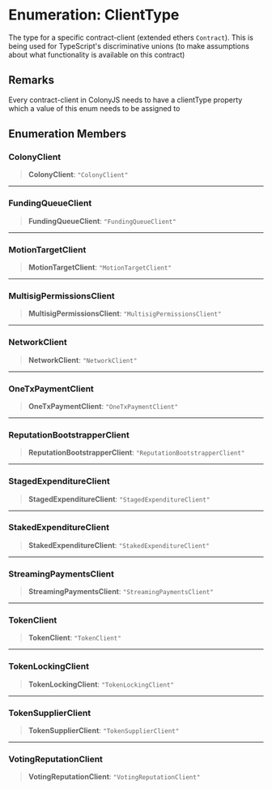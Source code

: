 # Enumeration: ClientType

The type for a specific contract-client (extended ethers `Contract`).
This is being used for TypeScript's discriminative unions (to make assumptions about what functionality is available on this contract)

## Remarks

Every contract-client in ColonyJS needs to have a clientType property which a value of this enum needs to be assigned to

## Enumeration Members

### ColonyClient

> **ColonyClient**: `"ColonyClient"`

***

### FundingQueueClient

> **FundingQueueClient**: `"FundingQueueClient"`

***

### MotionTargetClient

> **MotionTargetClient**: `"MotionTargetClient"`

***

### MultisigPermissionsClient

> **MultisigPermissionsClient**: `"MultisigPermissionsClient"`

***

### NetworkClient

> **NetworkClient**: `"NetworkClient"`

***

### OneTxPaymentClient

> **OneTxPaymentClient**: `"OneTxPaymentClient"`

***

### ReputationBootstrapperClient

> **ReputationBootstrapperClient**: `"ReputationBootstrapperClient"`

***

### StagedExpenditureClient

> **StagedExpenditureClient**: `"StagedExpenditureClient"`

***

### StakedExpenditureClient

> **StakedExpenditureClient**: `"StakedExpenditureClient"`

***

### StreamingPaymentsClient

> **StreamingPaymentsClient**: `"StreamingPaymentsClient"`

***

### TokenClient

> **TokenClient**: `"TokenClient"`

***

### TokenLockingClient

> **TokenLockingClient**: `"TokenLockingClient"`

***

### TokenSupplierClient

> **TokenSupplierClient**: `"TokenSupplierClient"`

***

### VotingReputationClient

> **VotingReputationClient**: `"VotingReputationClient"`
